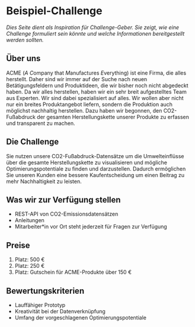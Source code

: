 # Beispiel-Challenge

_Dies Seite dient als Inspiration für Challenge-Geber. Sie zeigt, wie eine Challenge formuliert sein könnte und welche
Informationen bereitgestellt werden sollten._

## Über uns

ACME (_A_ *C*ompany that *M*anufactures *E*verything) ist eine Firma, die alles herstellt. Daher sind wir immer auf der
Suche nach neuen Betätigungsfeldern und Produktideen, die wir bisher noch nicht abgedeckt haben. Da wir alles
herstellen, haben wir ein sehr breit aufgestelltes Team aus Experten. Wir sind dabei spezialisiert auf alles. Wir wollen
aber nicht nur ein breites Produktangebot liefern, sondern die Produktion auch möglichst nachhaltig herstellen. Dazu
haben wir begonnen, den CO2-Fußabdruck der gesamten Herstellungskette unserer Produkte zu erfassen und transparent zu
machen.

## Die Challenge

Sie nutzen unsere CO2-Fußabdruck-Datensätze um die Umwelteinflüsse über die gesamte Herstellungskette zu visualisieren
und mögliche Optimierungspotentiale zu finden und darzustellen. Dadurch ermöglichen Sie unseren Kunden eine bessere
Kaufentscheidung um einen Beitrag zu mehr Nachhaltigkeit zu leisten.

## Was wir zur Verfügung stellen

-   REST-API von CO2-Emissionsdatensätzen
-   Anleitungen
-   Mitarbeiter\*in vor Ort steht jederzeit für Fragen zur Verfügung

## Preise

1. Platz: 500 €
2. Platz: 250 €
3. Platz: Gutschein für ACME-Produkte über 150 €

## Bewertungskriterien

-   Lauffähiger Prototyp
-   Kreativität bei der Datenverknüpfung
-   Umfang der vorgeschlagenen Optimierungspotentiale
